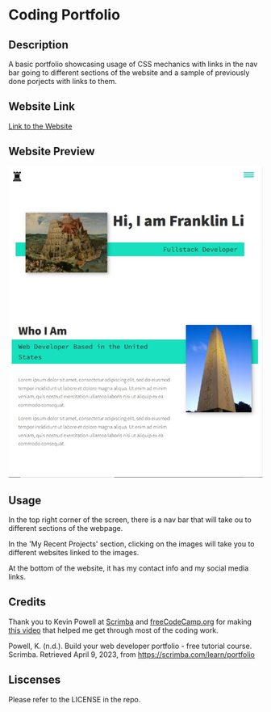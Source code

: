 # Coding Portfolio

## Description 

A basic portfolio showcasing usage of CSS mechanics with links in the nav bar going to different sections of the website and a sample of previously done porjects with links to them.

## Website Link

[Link to the Website](https://roamingheart.github.io/advance-css-portfolio/)

## Website Preview

![Preview of the Portfolio](./assets/images/portfolio-preview.jpg)

## Usage

In the top right corner of the screen, there is a nav bar that will take ou to different sections of the webpage.

In the 'My Recent Projects' section, clicking on the images will take you to different websites linked to the images.

At the bottom of the website, it has my contact info and my social media links.

## Credits

Thank you to Kevin Powell at [Scrimba](https://scrimba.com/learn/portfolio) and [freeCodeCamp.org](https://www.freecodecamp.org/news/build-and-deploy-your-own-personal-portfolio-site/) for making [this video](https://www.youtube.com/watch?v=_xkSvufmjEs) that helped me get through most of the coding work.

Powell, K. (n.d.). Build your web developer portfolio - free tutorial course. Scrimba. Retrieved April 9, 2023, from https://scrimba.com/learn/portfolio 

## Liscenses

Please refer to the LICENSE in the repo.

